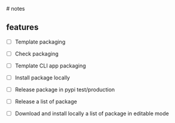 
# notes

## features

- [ ] Template packaging
- [ ] Check packaging
- [ ] Template CLI app packaging
- [ ] Install package locally
- [ ] Release package in pypi test/production
- [ ] Release a list of package
- [ ] Download and install locally a list of package in editable mode

